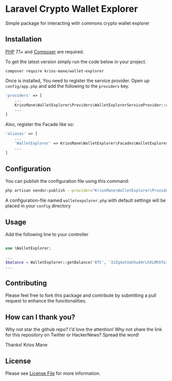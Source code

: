 # Laravel Crypto Wallet Explorer
Simple package for interacting with commons crypto wallet explorer


## Installation

[PHP](https://php.net) 7.1+ and [Composer](https://getcomposer.org) are required.

To get the latest version simply run the code below in your project.

```
composer require krios-mane/wallet-explorer
```
Once is installed, You need to register the service provider. Open up `config/app.php` and add the following to the `providers` key.

```php
'providers' => [
    ...
    KriosMane\WalletExplorer\Providers\WalletExplorerServiceProvider::class,
    ...
]
```

Also, register the Facade like so:

```php
'aliases' => [
    ...
    'WalletExplorer' => KriosMane\WalletExplorer\Facades\WalletExplorer::class,
    ...
]
```

## Configuration

You can publish the configuration file using this command:

```bash
php artisan vendor:publish --provider="KriosMane\WalletExplorer\Providers\WalletExplorerServiceProvider"
```

A configuration-file named `walletexpolorer.php` with default settings will be placed in your `config` directory


## Usage
Add the following line to your controller
```php

use \WalletExplorer;

...
$balance = WalletExplorer::getBalance('BTC', '3JZq4atUahhuA9rLhXLMhhTo133J9rF97j');
...

```

## Contributing

Please feel free to fork this package and contribute by submitting a pull request to enhance the functionalities.

## How can I thank you?

Why not star the github repo? I'd love the attention! Why not share the link for this repository on Twitter or HackerNews? Spread the word!


Thanks!
Krios Mane

## License

Please see [License File](LICENSE.md) for more information.


